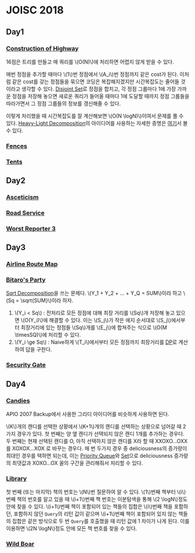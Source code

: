 # JOISC 2018

## Day1

### [Construction of Highway](https://oj.uz/problem/view/JOI18_construction)

16점은 트리를 만들고 매 쿼리를 \\(O(N)\\)에 처리하면 어렵지 않게 받을 수 있다.

매번 정점을 추가할 때마다 \\(1\\)번 정점에서 \\(A_i\\)번 정점까지 같은 cost가 된다. 이처럼 같은 cost를 갖는 정점들을 묶으면 코딩은 복잡해지겠지만 시간복잡도는 줄어들 것이라고 생각할 수 있다. [Disjoint Set](./disjoint-set.md)로 정점을 합치고, 각 정점 그룹마다 1에 가장 가까운 정점을 저장해 놓으면 새로운 쿼리가 들어올 때마다 1에 도달할 때까지 정점 그룹들을 따라가면서 그 정점 그룹들의 정보를 갱신해줄 수 있다.

이렇게 처리했을 때 시간복잡도를 잘 계산해보면 \\(O(N \logN)\\)이여서 문제를 풀 수 있다. [Heavy-Light Decomposition](../heavy-light-decomposition.md)의 아이디어를 사용하는 자세한 증명은 [여기](https://codeforces.com/blog/entry/58433?#comment-422455)서 볼 수 있다.

### [Fences](https://oj.uz/problem/view/JOI18_fences)

### [Tents](https://oj.uz/problem/view/JOI18_tents)

## Day2

### [Asceticism](https://oj.uz/problem/view/JOI18_asceticism)

### [Road Service]()

### [Worst Reporter 3](https://oj.uz/problem/view/JOI18_worst_reporter3)

## Day3

### [Airline Route Map](https://oj.uz/problem/view/JOI18_airline)

### [Bitaro's Party](https://oj.uz/problem/view/JOI18_bitaro)

[Sqrt Decomposition](../sqrt-decomposition.md)을 쓰는 문제다. \\(Y_1 + Y_2 + ... + Y_Q = SUM\\)이라 하고 \\(Sq = \sqrt{SUM}\\)이라 하자.

1. \\(Y_i < Sq\\) : 전처리로 모든 정점에 대해 최장 거리를 \\(Sq\\)개 저장해 놓고 있으면 \\(O(Y_i)\\)에 해결할 수 있다. 이는 \\(S_j\\)가 작은 에지 순서대로 \\(S_j\\)에서부터 최장거리에 있는 정점들 \\(Sq\\)개를 \\(E_j\\)에 합쳐주는 식으로 \\(O(M \timesSQ)\\)에 처리할 수 있다.
2. \\(Y_i \ge Sq\\) : Naive하게 \\(T_i\\)에서부터 모든 정점까지 최장거리를 [DP](../dp.md)로 계산하여 답을 구한다.

### [Security Gate](https://oj.uz/problem/view/JOI18_security_gate)

## Day4

### [Candies](https://oj.uz/problem/view/JOI18_candies)

APIO 2007 Backup에서 사용한 그리디 아이디어를 비슷하게 사용하면 된다.

\\(K\\)개의 캔디를 선택한 상황에서 \\(K+1\\)개의 캔디를 선택하는 상황으로 넘어갈 때 2가지 경우가 있다. 첫 번째는 양 옆 캔디가 선택되지 않은 캔디 1개를 추가하는 경우다. 두 번째는 현재 선택된 캔디를 O, 아직 선택하지 않은 캔디를 X라 할 때 XXOXO...OXX를 XOXOX...XOX 로 바꾸는 경우다. 매 번 두가지 경우 중 deliciousness의 증가량이 최대인 경우를 택하면 되는데, 이는 [Priority Queue](../priority-queue.md)와 [Set](../set.md)으로 deliciousness 증가량의 최댓값과 XOXO...OX 꼴의 구간을 관리해줘서 처리할 수 있다.

### [Library](https://oj.uz/problem/view/JOI18_library)

첫 번째 (또는 마지막) 책의 번호는 \\(N\\)번 질문하여 알 수 있다. \\(1\\)번째 책부터 \\(i\\)번째 책의 번호를 알고 있을 때 \\(i+1\\)번째 책 번호는 이분탐색을 통해 \\(2 \logN\\)정도 안에 찾을 수 있다. \\(i+1\\)번째 책이 포함되어 있는 책들의 집합은 \\(i\\)번째 책을 포함하던, 포함하지 않던 `Query`의 리턴 값이 같으며 \\(i+1\\)번째 책이 포함되어 있지 않는 책들의 집합은 같은 방식으로 두 번 `Query`를 호출했을 때 리턴 값에 1 차이가 나게 된다. 이를 이용하면 \\(2N \logN\\)정도 안에 모든 책 번호를 찾을 수 있다.



### [Wild Boar](https://oj.uz/problem/view/JOI18_wild_boar)